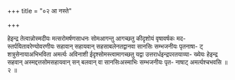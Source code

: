 +++
title = "०२ आ नस्ते"

+++

हेइन्द्र तेत्वान्नोस्मदीयः मत्सरोमर्षणसाधनः सोमआगन्तु आगच्छतु कीदृशोयं वृषावर्षकः मद- स्तर्पयितावरेण्योवरणीयः सहावान् सहायवान् सहसाबलेनतद्वानवा सानसिः सम्भजनीयः पृतनाषा- ट् शत्रुसेनायाअभिभविता अमर्त्यः अविनाशी ईदृश्सोमस्त्वामागच्छतु यद्वा उत्तरार्धइन्द्रपरतयाव्या- ख्येयः हेइन्द्र सहवान् अस्मद्दत्तसोमसहायवान् सन् बलवान् वा सानसिःअस्माभिः सम्भजनीयः पृत- नाषाट् अमर्त्यश्चभवसि ॥ २ ॥